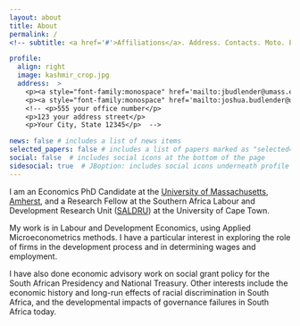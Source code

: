 ```yaml
---
layout: about
title: About
permalink: /
<!-- subtitle: <a href='#'>Affiliations</a>. Address. Contacts. Moto. Etc. -->

profile:
  align: right
  image: kashmir_crop.jpg
  address:  >
    <p><a style="font-family:monospace" href='mailto:jbudlender@umass.edu'>jbudlender@umass.edu</a></p>
    <p><a style="font-family:monospace" href='mailto:joshua.budlender@uct.ac.za'>joshua.budlender@uct.ac.za</a></p>
    <!-- <p>555 your office number</p>
    <p>123 your address street</p>
    <p>Your City, State 12345</p>  -->

news: false # includes a list of news items
selected_papers: false # includes a list of papers marked as "selected={true}"
social: false  # includes social icons at the bottom of the page
sidesocial: true  # JBoption: includes social icons underneath profile picture
---
```



<!--  
Write your biography here. Tell the world about yourself. Link to your favorite [subreddit](http://reddit.com). You can put a picture in, too. The code is already in, just name your picture `prof_pic.jpg` and put it in the `img/` folder.

Put your address / P.O. box / other info right below your picture. You can also disable any these elements by editing `profile` property of the YAML header of your `_pages/about.md`. Edit `_bibliography/papers.bib` and Jekyll will render your [publications page](/al-folio/publications/) automatically.

Link to your social media connections, too. This theme is set up to use [Font Awesome icons](http://fortawesome.github.io/Font-Awesome/) and [Academicons](https://jpswalsh.github.io/academicons/), like the ones below. Add your Facebook, Twitter, LinkedIn, Google Scholar, or just disable all of them.
 -->

I am an Economics PhD Candidate at the [University of Massachusetts, Amherst](https://www.umass.edu/economics/), 
and a Research Fellow at the Southern Africa Labour and Development Research 
Unit ([SALDRU](https://www.saldru.uct.ac.za/)) at the University of Cape Town.

My work is in Labour and Development Economics, using Applied Microeconometrics methods. I have a particular interest in exploring the role of firms in the development process and in determining wages and employment.  

I have also done economic advisory work on social grant policy for the South African Presidency and National Treasury. 
Other interests include the economic history and long-run effects of racial discrimination in South Africa, and the developmental impacts of governance failures in South Africa today. 
